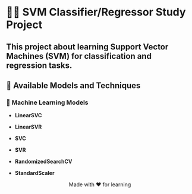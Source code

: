 # 🧑‍💻 **SVM Classifier/Regressor Study Project**

This project about learning Support Vector Machines (SVM) for classification and regression tasks. 
---

## 📝 **Available Models and Techniques**

### 🔢 **Machine Learning Models**
- **LinearSVC**
- **LinearSVR**
- **SVC**
- **SVR**

- **RandomizedSearchCV**
- **StandardScaler**

<p align="center"> Made with ❤️ for learning </p> 